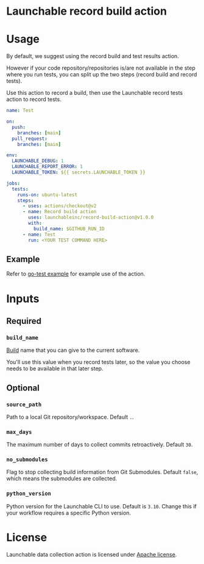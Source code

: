 # Launchable record build action

# Usage

By default, we suggest using the record build and test results action.

However if your code repository/repositories is/are not available in the step where you run tests, you can split up the two steps (record build and record tests).

Use this action to record a build, then use the Launchable record tests action to record tests.

```yaml
name: Test

on:
  push:
    branches: [main]
  pull_request:
    branches: [main]

env:
  LAUNCHABLE_DEBUG: 1
  LAUNCHABLE_REPORT_ERROR: 1
  LAUNCHABLE_TOKEN: ${{ secrets.LAUNCHABLE_TOKEN }}

jobs:
  tests:
    runs-on: ubuntu-latest
    steps:
      - uses: actions/checkout@v2
      - name: Record build action
        uses: launchableinc/record-build-action@v1.0.0
        with:
          build_name: $GITHUB_RUN_ID
      - name: Test
        run: <YOUR TEST COMMAND HERE>
```

## Example

Refer to [go-test example](./.github/workflows/go-test-example.yaml) for example use of the action.

# Inputs

## Required

### `build_name`

[Build](https://docs.launchableinc.com/concepts/build) name that you can give to the current software.

You'll use this value when you record tests later, so the value you choose needs to be available in that later step.

## Optional

### `source_path`

Path to a local Git repository/workspace. Default `.`.

### `max_days`

The maximum number of days to collect commits retroactively. Default `30`.

### `no_submodules`

Flag to stop collecting build information from Git Submodules. Default `false`, which means the submodules are collected.

### `python_version`

Python version for the Launchable CLI to use. Default is `3.10`. Change this if your workflow requires a specific Python version.

# License
Launchable data collection action is licensed under [Apache license](./LICENSE).
